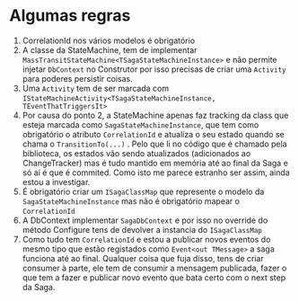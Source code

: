 # Algumas regras
1. CorrelationId nos vários modelos é obrigatório
2. A classe da StateMachine, tem de implementar `MassTransitStateMachine<TSagaStateMachineInstance>` e não permite injetar `DbContext` no Construtor por isso precisas de criar uma `Activity` para poderes persistir coisas.
3. Uma `Activity` tem de ser marcada com `IStateMachineActivity<TSagaStateMachineInstance, TEventThatTriggersIt>`
4. Por causa do ponto 2, a StateMachine apenas faz tracking da class que esteja marcada como `SagaStateMachineInstance`, que tem como obrigatório o atributo `CorrelationId` e atualiza o seu estado quando se chama o `TransitionTo(...)` . Pelo que li no código que é chamado pela biblioteca, os estados vão sendo atualizados (adicionados ao ChangeTracker) mas é tudo mantido em memória até ao final da Saga e só aí é que é commited. Como isto me parece estranho ser assim, ainda estou a investigar.
5. É obrigatório criar um `ISagaClassMap` que represente o modelo da `SagaStateMachineInstance` mas não é obrigatório mapear o `CorrelationId`
6. A DbContext implementar `SagaDbContext` e por isso no override do método Configure tens de devolver a instancia do `ISagaClassMap`
7. Como tudo tem `CorrelationId` e estou a publicar novos eventos do mesmo tipo que estão registados como `Event<out TMessage>` a saga funciona até ao final. Qualquer coisa que fuja disso, tens de criar consumer à parte, ele tem de consumir a mensagem publicada, fazer o que tem a fazer e publicar novo evento que bata certo com o next step da Saga.